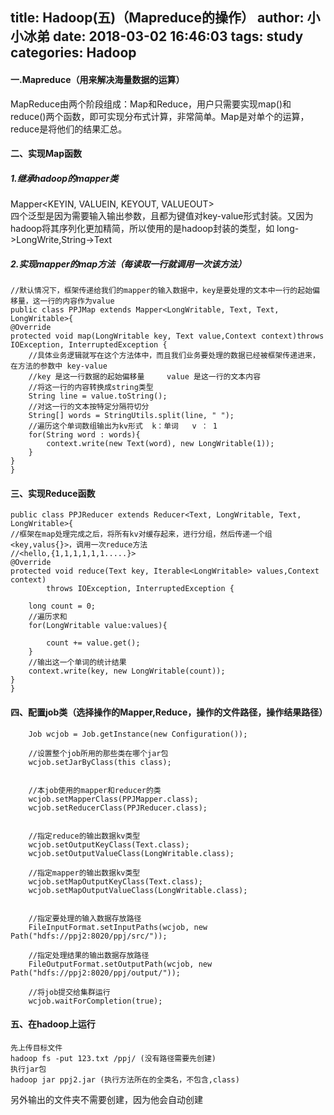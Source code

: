 title: Hadoop(五)（Mapreduce的操作）
author: 小小冰弟
date: 2018-03-02 16:46:03
tags: study
categories: Hadoop
---
#### 一.Mapreduce（用来解决海量数据的运算）
MapReduce由两个阶段组成：Map和Reduce，用户只需要实现map()和reduce()两个函数，即可实现分布式计算，非常简单。Map是对单个的运算，reduce是将他们的结果汇总。

#### 二、实现Map函数


   
    
 #####  1.继承hadoop的mapper类
 Mapper&lt;KEYIN, VALUEIN, KEYOUT, VALUEOUT&gt;</br>
 四个泛型是因为需要输入输出参数，且都为键值对key-value形式封装。又因为hadoop将其序列化更加精简，所以使用的是hadoop封装的类型，如 long->LongWrite,String->Text
 
 ##### 2.实现mapper的map方法（每读取一行就调用一次该方法）
    //默认情况下，框架传递给我们的mapper的输入数据中，key是要处理的文本中一行的起始偏移量，这一行的内容作为value
    public class PPJMap extends Mapper<LongWritable, Text, Text, LongWritable>{
	@Override
	protected void map(LongWritable key, Text value,Context context)throws IOException, InterruptedException {
		//具体业务逻辑就写在这个方法体中，而且我们业务要处理的数据已经被框架传递进来，在方法的参数中 key-value
		//key 是这一行数据的起始偏移量     value 是这一行的文本内容
		//将这一行的内容转换成string类型
		String line = value.toString();
		//对这一行的文本按特定分隔符切分
		String[] words = StringUtils.split(line, " ");
		//遍历这个单词数组输出为kv形式  k：单词   v ： 1
		for(String word : words){
			context.write(new Text(word), new LongWritable(1));
		}
	}
	}
 
 
 
 #### 三、实现Reduce函数
    public class PPJReducer extends Reducer<Text, LongWritable, Text, LongWritable>{
	//框架在map处理完成之后，将所有kv对缓存起来，进行分组，然后传递一个组<key,valus{}>，调用一次reduce方法
	//<hello,{1,1,1,1,1,1.....}>
	@Override
	protected void reduce(Text key, Iterable<LongWritable> values,Context context)
			throws IOException, InterruptedException {

		long count = 0;
		//遍历求和
		for(LongWritable value:values){
			
			count += value.get();
		}
		//输出这一个单词的统计结果
		context.write(key, new LongWritable(count));
	}
	}
    

#### 四、配置job类（选择操作的Mapper,Reduce，操作的文件路径，操作结果路径）
    
		Job wcjob = Job.getInstance(new Configuration());
		
		//设置整个job所用的那些类在哪个jar包
		wcjob.setJarByClass(this class);
		
		
		//本job使用的mapper和reducer的类
		wcjob.setMapperClass(PPJMapper.class);
		wcjob.setReducerClass(PPJReducer.class);
		
		
		//指定reduce的输出数据kv类型
		wcjob.setOutputKeyClass(Text.class);
		wcjob.setOutputValueClass(LongWritable.class);
		
		//指定mapper的输出数据kv类型
		wcjob.setMapOutputKeyClass(Text.class);
		wcjob.setMapOutputValueClass(LongWritable.class);
		
		
		//指定要处理的输入数据存放路径
		FileInputFormat.setInputPaths(wcjob, new Path("hdfs://ppj2:8020/ppj/src/"));
		
		//指定处理结果的输出数据存放路径
		FileOutputFormat.setOutputPath(wcjob, new Path("hdfs://ppj2:8020/ppj/output/"));
		
		//将job提交给集群运行 
		wcjob.waitForCompletion(true);
        
        
        
#### 五、在hadoop上运行
    先上传目标文件
    hadoop fs -put 123.txt /ppj/ (没有路径需要先创建)
    执行jar包
    hadoop jar ppj2.jar (执行方法所在的全类名，不包含,class)
    
另外输出的文件夹不需要创建，因为他会自动创建